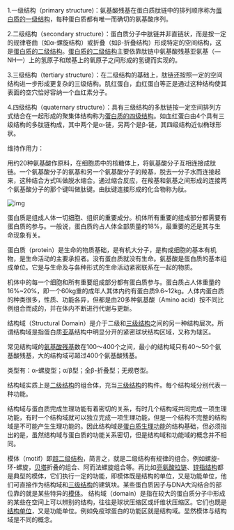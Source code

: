 1.一级结构（primary structure)：氨基酸残基在蛋白质肽链中的排列顺序称为[蛋白质的一级结构](https://www.baidu.com/s?wd=蛋白质的一级结构&tn=SE_PcZhidaonwhc_ngpagmjz&rsv_dl=gh_pc_zhidao)，每种蛋白质都有唯一而确切的氨基酸序列。

2.二级结构（secondary structure）：蛋白质分子中肽链并非直链状，而是按一定的规律卷曲（如α-螺旋结构）或折叠（如β-折叠结构）形成特定的空间结构，这是[蛋白质的二级结构](https://www.baidu.com/s?wd=蛋白质的二级结构&tn=SE_PcZhidaonwhc_ngpagmjz&rsv_dl=gh_pc_zhidao)。[蛋白质的二级结构](https://www.baidu.com/s?wd=蛋白质的二级结构&tn=SE_PcZhidaonwhc_ngpagmjz&rsv_dl=gh_pc_zhidao)主要依靠肽链中氨基酸残基亚氨基（—NH—）上的氢原子和羰基上的氧原子之间形成的氢键而实现的。

3.三级结构（tertiary structure）：在二级结构的基础上，肽链还按照一定的空间结构进一步形成更复杂的三级结构。肌红蛋白，血红蛋白等正是通过这种结构使其表面的空穴恰好容纳一个血红素分子。

4.四级结构（quaternary structure）：具有三级结构的多肽链按一定空间排列方式结合在一起形成的聚集体结构称为[蛋白质的四级结构](https://www.baidu.com/s?wd=蛋白质的四级结构&tn=SE_PcZhidaonwhc_ngpagmjz&rsv_dl=gh_pc_zhidao)。如血红蛋白由4个具有三级结构的多肽链构成，其中两个是α-链，另两个是β-链，其四级结构近似椭球形状。

维持作用力：

用约20种氨基酸作原料，在细胞质中的核糖体上，将氨基酸分子互相连接成肽链。一个氨基酸分子的氨基和另一个氨基酸分子的羧基，脱去一分子水而连接起来，这种结合方式叫做脱水缩合。通过缩合反应，在羧基和氨基之间形成的连接两个氨基酸分子的那个键叫做肽键。由肽键连接形成的化合物称为肽。

![img](http://ww1.sinaimg.cn/large/006tNc79gy1g3keqjr667j30go0ark2r.jpg)

蛋白质是组成人体一切细胞、组织的重要成分。机体所有重要的组成部分都需要有蛋白质的参与。一般说，蛋白质约占人体全部质量的18%，最重要的还是其与生命现象有关。

蛋白质（protein）是生命的物质基础，是有机大分子，是构成细胞的基本有机物，是生命活动的主要承担者。没有蛋白质就没有生命。氨基酸是蛋白质的基本组成单位。它是与生命及与各种形式的生命活动紧密联系在一起的物质。

机体中的每一个细胞和所有重要组成部分都有蛋白质参与。蛋白质占人体重量的16%~20%，即一个60kg重的成年人其体内约有蛋白质9.6~12kg。人体内蛋白质的种类很多，性质、功能各异，但都是由20多种氨基酸（Amino acid）按不同比例组合而成的，并在体内不断进行代谢与更新。



结构域（Structural Domain）是介于二级和[三级结构](https://baike.baidu.com/item/三级结构)之间的另一种结构层次。所谓结构域是指蛋白质[亚基](https://baike.baidu.com/item/亚基)结构中明显分开的紧密球状结构区域，又称为辖区。

常见结构域的[氨基酸残基](https://baike.baidu.com/item/氨基酸残基)数在100～400个之间，最小的结构域只有40～50个氨基酸残基，大的结构域可超过400个氨基酸残基。

类型有：α-螺旋型；α/β型；全β-折叠型；无规卷型。

结构域实质上是[二级结构](https://baike.baidu.com/item/二级结构)的组合体，充当[三级结构](https://baike.baidu.com/item/三级结构)的构件。每个结构域分别代表一种功能。

结构域与蛋白质完成生理功能有着密切的关系，有时几个结构域共同完成一项生理功能，有时一个结构域就可以独立完成一项生理功能，但是一个结构不完整的结构域是不可能产生生理功能的。因此结构域是[蛋白质生理功能](https://baike.baidu.com/item/蛋白质生理功能)的结构基础，但必须指出的是，虽然结构域与蛋白质的功能关系密切，但是结构域和功能域的概念并不相同。

模体（motif）即[超二级结构](https://baike.baidu.com/item/超二级结构)，简言之，就是二级结构有规律的组合。例如螺旋-环-螺旋，[贝塔](https://baike.baidu.com/item/贝塔)折叠的组合、阿而法螺旋组合等。再比如[亮氨酸拉链](https://baike.baidu.com/item/亮氨酸拉链)、[锌指结构](https://baike.baidu.com/item/锌指结构)都是典型的模体，它们执行一定的功能，即模体既是结构的单位，又是功能单位，他们可直接作为结构域和[三级结构](https://baike.baidu.com/item/三级结构)的建筑块。某些蛋白质因子与DNA大沟结合的部位靠的就是某些特异的[模体](https://baike.baidu.com/item/模体)。 结构域（domain）是指在较大的蛋白质分子中形成的某些在空间上可以辨别的结构，往往是球状压缩区或纤维状压缩区。它们也既是[结构单位](https://baike.baidu.com/item/结构单位)，又是功能单位。例如免疫球蛋白的功能区就是结构域。显然模体与结构域是不同的概念。













